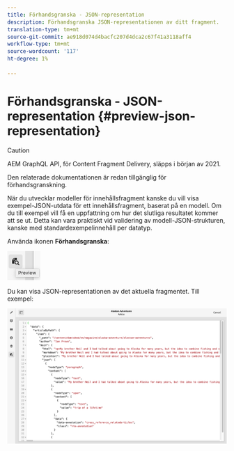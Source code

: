 ```yaml
---
title: Förhandsgranska - JSON-representation
description: Förhandsgranska JSON-representationen av ditt fragment.
translation-type: tm+mt
source-git-commit: ae918d074d4bacfc207d4dca2c67f41a3118aff4
workflow-type: tm+mt
source-wordcount: '117'
ht-degree: 1%

---
```



# Förhandsgranska - JSON-representation {#preview-json-representation}

>[!CAUTION]
>
>AEM GraphQL API, för Content Fragment Delivery, släpps i början av 2021.
>
>Den relaterade dokumentationen är redan tillgänglig för förhandsgranskning.

När du utvecklar modeller för innehållsfragment kanske du vill visa exempel-JSON-utdata för ett innehållsfragment, baserat på en modell. Om du till exempel vill få en uppfattning om hur det slutliga resultatet kommer att se ut. Detta kan vara praktiskt vid validering av modell-JSON-strukturen, kanske med standardexempelinnehåll per datatyp.

Använda ikonen **Förhandsgranska**:

![Innehållsfragmentsredigeraren - fliken Förhandsgranska](assets/cfm-preview-01.png)

Du kan visa JSON-representationen av det aktuella fragmentet. Till exempel:

![Innehållsfragmentredigerare - förhandsgranskning av ett fragment](assets/cfm-preview-02.png)
